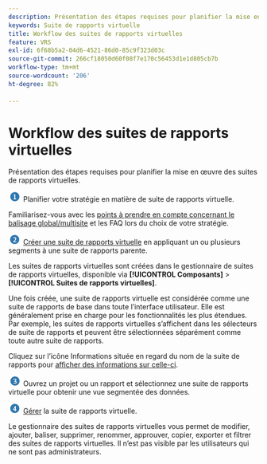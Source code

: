 ```yaml
---
description: Présentation des étapes requises pour planifier la mise en œuvre des suites de rapports virtuelles.
keywords: Suite de rapports virtuelle
title: Workflow des suites de rapports virtuelles
feature: VRS
exl-id: 6f68b5a2-04d6-4521-86d0-85c9f323d03c
source-git-commit: 266cf18050d60f08f7e170c56453d1e1d805cb7b
workflow-type: tm+mt
source-wordcount: '206'
ht-degree: 82%

---
```


# Workflow des suites de rapports virtuelles

Présentation des étapes requises pour planifier la mise en œuvre des suites de rapports virtuelles.

![](/help/admin/admin/c-manage-report-suites/c-edit-report-suites/general/c-server-side-forwarding/assets/step1_icon.png) Planifier votre stratégie en matière de suite de rapports virtuelle.

Familiarisez-vous avec les [points à prendre en compte concernant le balisage global/multisite](/help/components/vrs/vrs-considerations.md) et les FAQ lors du choix de votre stratégie.

![](/help/admin/admin/c-manage-report-suites/c-edit-report-suites/general/c-server-side-forwarding/assets/step2_icon.png) [Créer une suite de rapports virtuelle](/help/components/vrs/c-workflow-vrs/vrs-create.md) en appliquant un ou plusieurs segments à une suite de rapports parente.

Les suites de rapports virtuelles sont créées dans le gestionnaire de suites de rapports virtuelles, disponible via **[!UICONTROL Composants]** > **[!UICONTROL Suites de rapports virtuelles]**.

Une fois créée, une suite de rapports virtuelle est considérée comme une suite de rapports de base dans toute l’interface utilisateur. Elle est généralement prise en charge pour les fonctionnalités les plus étendues. Par exemple, les suites de rapports virtuelles s’affichent dans les sélecteurs de suite de rapports et peuvent être sélectionnées séparément comme toute autre suite de rapports.

Cliquez sur l’icône Informations située en regard du nom de la suite de rapports pour   [afficher des informations sur celle-ci](/help/components/vrs/c-workflow-vrs/vrs-view.md).

![](/help/admin/admin/c-manage-report-suites/c-edit-report-suites/general/c-server-side-forwarding/assets/step3_icon.png) Ouvrez un projet ou un rapport et sélectionnez une suite de rapports virtuelle pour obtenir une vue segmentée des données.

![](assets/step4_icon.png) [Gérer](/help/components/vrs/c-workflow-vrs/vrs-manage.md) la suite de rapports virtuelle.

Le gestionnaire des suites de rapports virtuelles vous permet de modifier, ajouter, baliser, supprimer, renommer, approuver, copier, exporter et filtrer des suites de rapports virtuelles. Il n’est pas visible par les utilisateurs qui ne sont pas administrateurs.
